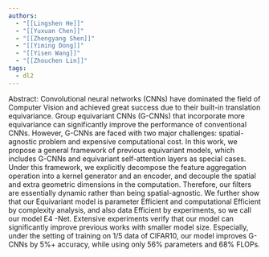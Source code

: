```yaml
---
authors:
  - "[[Lingshen He]]"
  - "[[Yuxuan Chen]]"
  - "[[Zhengyang Shen]]"
  - "[[Yiming Dong]]"
  - "[[Yisen Wang]]"
  - "[[Zhouchen Lin]]"
tags:
  - dl2
---
```


Abstract:
Convolutional neural networks (CNNs) have dominated the field of Computer Vision and achieved great success due to their built-in translation equivariance. Group equivariant CNNs (G-CNNs) that incorporate more equivariance can significantly improve the performance of conventional CNNs. However, G-CNNs are faced with two major challenges: spatial-agnostic problem and expensive computational cost. In this work, we propose a general framework of previous equivariant models, which includes G-CNNs and equivariant self-attention layers as special cases. Under this framework, we explicitly decompose the feature aggregation operation into a kernel generator and an encoder, and decouple the spatial and extra geometric dimensions in the computation. Therefore, our filters are essentially dynamic rather than being spatial-agnostic. We further show that our Equivariant model is parameter Efficient and computational Efficient by complexity analysis, and also data Efficient by experiments, so we call our model E4 -Net. Extensive experiments verify that our model can significantly improve previous works with smaller model size. Especially, under the setting of training on 1/5 data of CIFAR10, our model improves G-CNNs by 5%+ accuracy, while using only 56% parameters and 68% FLOPs.
